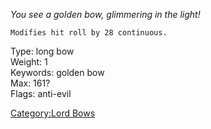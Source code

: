 *You see a golden bow, glimmering in the light!*

`Modifies hit roll by 28 continuous.`

Type: long bow  
Weight: 1  
Keywords: golden bow  
Max: 161?  
Flags: anti-evil  

[Category:Lord Bows](Category:Lord_Bows "wikilink")
